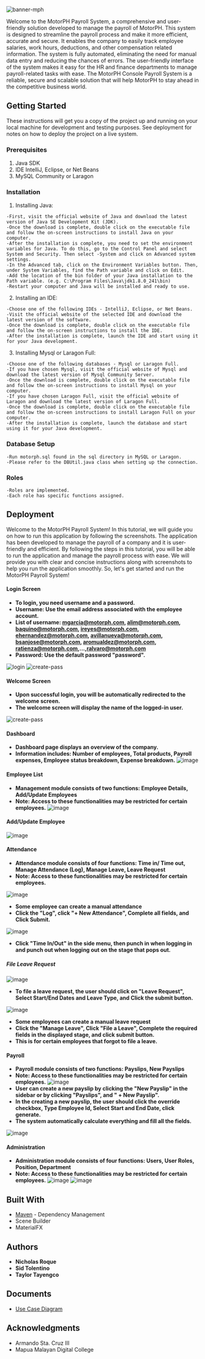 ![banner-mph](https://github.com/granulatedsugar/MotorPH-Enterprise-System/assets/48410720/d354cf27-3b05-48ae-afaa-8b2fcd575c82)

Welcome to the MotorPH Payroll System, a comprehensive and user-friendly solution developed to manage the payroll of MotorPH. This system is designed to streamline the payroll process and make it more efficient, accurate and secure. It enables the company to easily track employee salaries, work hours, deductions, and other compensation related information. The system is fully automated, eliminating the need for manual data entry and reducing the chances of errors. The user-friendly interface of the system makes it easy for the HR and finance departments to manage payroll-related tasks with ease. The MotorPH Console Payroll System is a reliable, secure and scalable solution that will help MotorPH to stay ahead in the competitive business world.

## Getting Started
These instructions will get you a copy of the project up and running on your local machine for development and testing purposes. See deployment for notes on how to deploy the project on a live system.

### Prerequisites
1. Java SDK
2. IDE IntelliJ, Eclipse, or Net Beans
3. MySQL Community or Laragon

### Installation
1. Installing Java:
```
-First, visit the official website of Java and download the latest version of Java SE Development Kit (JDK).
-Once the download is complete, double click on the executable file and follow the on-screen instructions to install Java on your computer.
-After the installation is complete, you need to set the environment variables for Java. To do this, go to the Control Panel and select System and Security. Then select -System and click on Advanced system settings.
-In the Advanced tab, click on the Environment Variables button. Then, under System Variables, find the Path variable and click on Edit.
-Add the location of the bin folder of your Java installation to the Path variable. (e.g. C:\Program Files\Java\jdk1.8.0_241\bin)
-Restart your computer and Java will be installed and ready to use.
```
2. Installing an IDE:
```
-Choose one of the following IDEs - IntelliJ, Eclipse, or Net Beans.
-Visit the official website of the selected IDE and download the latest version of the software.
-Once the download is complete, double click on the executable file and follow the on-screen instructions to install the IDE.
-After the installation is complete, launch the IDE and start using it for your Java development.
```
3. Installing Mysql or Laragon Full:
```
-Choose one of the following databases - Mysql or Laragon Full.
-If you have chosen Mysql, visit the official website of Mysql and download the latest version of Mysql Community Server.
-Once the download is complete, double click on the executable file and follow the on-screen instructions to install Mysql on your computer.
-If you have chosen Laragon Full, visit the official website of Laragon and download the latest version of Laragon Full.
-Once the download is complete, double click on the executable file and follow the on-screen instructions to install Laragon Full on your computer.
-After the installation is complete, launch the database and start using it for your Java development.
```
### Database Setup
```
-Run motorph.sql found in the sql directory in MySQL or Laragon.
-Please refer to the DBUtil.java class when setting up the connection.
```
### Roles
```
-Roles are implemented.
-Each role has specific functions assigned.
```

## Deployment
Welcome to the MotorPH Payroll System! In this tutorial, we will guide you on how to run this application by following the screenshots. The application has been developed to manage the payroll of a company and it is user-friendly and efficient. By following the steps in this tutorial, you will be able to run the application and manage the payroll process with ease. We will provide you with clear and concise instructions along with screenshots to help you run the application smoothly. So, let's get started and run the MotorPH Payroll System!

#### Login Screen
* **To login, you need username and a password.**
* **Username: Use the email address associated with the employee account.**
* **List of username: mgarcia@motorph.com, alim@motorph.com, baquino@motorph.com, ireyes@motorph.com, ehernandez@motorph.com, avillanueva@motorph.com, bsanjose@motorph.com, aromualdez@motorph.com, ratienza@motorph.com,...,ralvaro@motorph.com**
* **Password: Use the default password "password".**

<img src="https://github.com/granulatedsugar/MotorPH-Enterprise-System/assets/48410720/a89757b2-1326-406d-9ccf-2547cdca1e42" alt="login">
<img src="https://github.com/granulatedsugar/MotorPH-Enterprise-System/assets/48410720/6e97f50e-6463-4736-a6ba-f118342484be" alt="create-pass">

#### Welcome Screen
* **Upon successful login, you will be automatically redirected to the welcome screen.**
* **The welcome screen will display the name of the logged-in user.**
<img src="https://github.com/granulatedsugar/MotorPH-Enterprise-System/assets/48410720/b6ed58af-337f-4e04-a88e-b236cb740ca1" alt="create-pass">

#### Dashboard
* **Dashboard page displays an overview of the company.**
* **Information includes: Number of employees, Total products, Payroll expenses, Employee status breakdown, Expense breakdown.**
![image](https://github.com/granulatedsugar/MotorPH-Enterprise-System/assets/48410720/9a0fd119-88d5-41c8-995e-8cdd42750e54)

#### Employee List
* **Management module consists of two functions: Employee Details, Add/Update Employees**
* **Note: Access to these functionalities may be restricted for certain employees.**
![image](https://github.com/granulatedsugar/MotorPH-Enterprise-System/assets/48410720/88b46fd9-9063-4aa7-93d6-6a9c3d1c9492)

#### Add/Update Employee
![image](https://github.com/granulatedsugar/MotorPH-Enterprise-System/assets/48410720/976a43b4-28f9-42ec-8b0b-648e86335cdd)

#### Attendance
* **Attendance module consists of four functions: Time in/ Time out, Manage Attendance (Log), Manage Leave, Leave Request**
* **Note: Access to these functionalities may be restricted for certain employees.**

![image](https://github.com/granulatedsugar/MotorPH-Enterprise-System/assets/48410720/8ef59a42-f8d7-44ce-98df-6d8f9367cd40)
* **Some employee can create a manual attendance**
* **Click the "Log", click "+ New Attendance", Complete all fields, and Click Submit.**

![image](https://github.com/granulatedsugar/MotorPH-Enterprise-System/assets/48410720/2f4a5fc7-2868-4eec-8b42-352452f35f45)
* **Click "Time In/Out" in the side menu, then punch in when logging in and punch out when logging out on the stage that pops out.**

##### File Leave Request
![image](https://github.com/granulatedsugar/MotorPH-Enterprise-System/assets/48410720/0d7d00a9-41b3-4b5a-8d01-4ad360c9d223)
* **To file a leave request, the user should click on "Leave Request", Select Start/End Dates and Leave Type, and Click the submit button.**

![image](https://github.com/granulatedsugar/MotorPH-Enterprise-System/assets/48410720/ccf9249d-40a5-4251-a72a-af2d5d7e338f)
* **Some employees can create a manual leave request**
* **Click the "Manage Leave", Click "File a Leave", Complete the required fields in the displayed stage, and click submit button.**
* **This is for certain employees that forgot to file a leave.**

#### Payroll
* **Payroll module consists of two functions: Payslips, New Payslips**
* **Note: Access to these functionalities may be restricted for certain employees.**
![image](https://github.com/granulatedsugar/MotorPH-Enterprise-System/assets/48410720/085122e5-e1a4-4760-a3a5-e46a8342d1ec)
* **User can create a new payslip by clicking the "New Payslip" in the sidebar or by clicking "Payslips", and " + New Payslip".**
* **In the creating a new payslip, the user should click the override checkbox, Type Employee Id, Select Start and End Date, click generate.**
* **The system automatically calculate everything and fill all the fields.**

![image](https://github.com/granulatedsugar/MotorPH-Enterprise-System/assets/48410720/14d94ce6-b396-428e-8f2f-51a9d6e76546)

#### Administration
* **Administration module consists of four functions: Users, User Roles, Position, Department**
* **Note: Access to these functionalities may be restricted for certain employees.**
![image](https://github.com/granulatedsugar/MotorPH-Enterprise-System/assets/48410720/dcdd44b8-92d3-4f33-99e6-31b40f0023e3)
![image](https://github.com/granulatedsugar/MotorPH-Enterprise-System/assets/48410720/21081f1f-a5d8-4d0c-bb2e-ea729d9fd135)



## Built With
* [Maven](https://maven.apache.org/) - Dependency Management
* Scene Builder
* MaterialFX

## Authors
* **Nicholas Roque**
* **Sid Tolentino**
* **Taylor Tayengco**

## Documents
* [Use Case Diagram](https://lucid.app/lucidchart/e3aa0238-decc-4b32-8b14-58f21b83ad63/edit?viewport_loc=-750%2C-150%2C4039%2C1896%2C.Q4MUjXso07N&invitationId=inv_081452c2-a4ca-4e7c-a076-6a5be3b217f8)

## Acknowledgments
* Armando Sta. Cruz III
* Mapua Malayan Digital College

